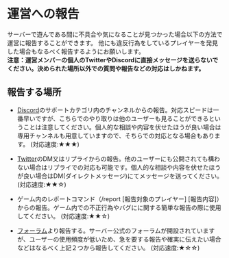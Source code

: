 # 運営への報告
サーバーで遊んである間に不具合や気になることが見つかった場合以下の方法で運営に報告することができます。  他にも違反行為をしているプレイヤーを発見した場合もなるべく報告するようにお願いします。  
**注意：運営メンバーの個人のTwitterやDiscordに直接メッセージを送らないでください。決められた場所以外での質問や報告などの対応はしかねます。**

## 報告する場所
* [Discord](discord.md)のサポートカテゴリ内のチャンネルからの報告。対応スピードは一番早いですが、こちらでのやり取りは他のユーザーも見ることができるということは注意してください。個人的な相談や内容を伏せたほうが良い場合は専用チャンネルも用意していますので、そちらでの対応となる場合もあります。 (対応速度:★★★)  

* [Twitter](https://twitter.com/MLS_Support)のDM又はリプライからの報告。他のユーザーにも公開されても構わない場合はリプライでの対応も可能です。個人的な相談や内容を伏せたほうが良い場合はDM(ダイレクトメッセージ)にてメッセージを送ってください。 (対応速度:★★☆)  

* ゲーム内のレポートコマンド（/report [報告対象のプレイヤー] [報告内容]）からの報告。ゲーム内での不正行為やバグにに関する簡単な報告の際に使用してください。 (対応速度:★★☆)  

* [フォーラム](https://forum.lucknetwork.jp/)より報告する。サーバー公式のフォーラムが開設されていますが、ユーザーの使用頻度が低いため、急を要する報告や確実に伝えたい場合などはなるべく上記２つから報告してください。  (対応速度:★☆☆)
